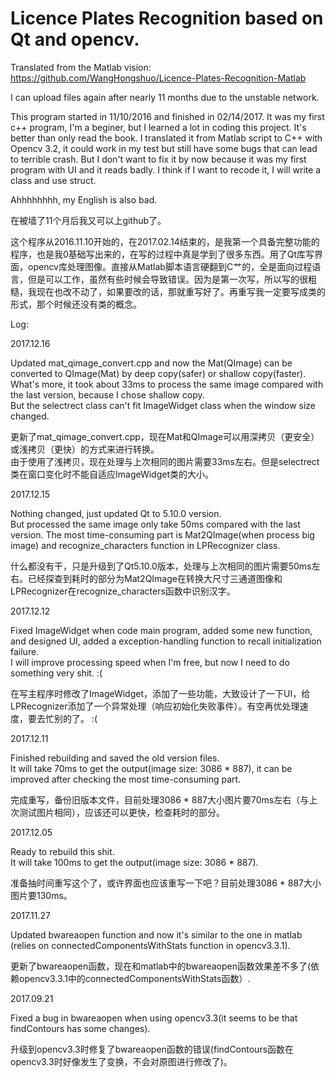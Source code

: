 # Licence Plates Recognition based on Qt and opencv. 
Translated from the Matlab vision: https://github.com/WangHongshuo/Licence-Plates-Recognition-Matlab

I can upload files again after nearly 11 months due to the unstable network.

This program started in 11/10/2016 and finished in 02/14/2017. It was my first c++ program, I'm a beginer, but I learned a lot in coding this project. It's better than only read the book. I translated it from Matlab script to C++ with Opencv 3.2, it could work in my test but still have some bugs that can lead to terrible crash. But I don't want to fix it by now because it was my first program with UI and it reads badly. I think if I want to recode it, I will write a class and use struct.

Ahhhhhhhh, my English is also bad.

在被墙了11个月后我又可以上github了。

这个程序从2016.11.10开始的，在2017.02.14结束的，是我第一个具备完整功能的程序，也是我0基础写出来的，在写的过程中真是学到了很多东西。用了Qt库写界面，opencv库处理图像。直接从Matlab脚本语言硬翻到C艹的，全是面向过程语言，但是可以工作，虽然有些时候会导致错误。因为是第一次写，所以写的很粗糙，我现在也改不动了，如果要改的话，那就重写好了。再重写我一定要写成类的形式，那个时候还没有类的概念。

Log:

2017.12.16

Updated mat_qimage_convert.cpp and now the Mat(QImage) can be converted to QImage(Mat) by deep copy(safer) or shallow copy(faster).    
What's more, it took about 33ms to process the same image compared with the last version, because I chose shallow copy.      
But the selectrect class can't fit ImageWidget class when the window size changed. 

更新了mat_qimage_convert.cpp，现在Mat和QImage可以用深拷贝（更安全）或浅拷贝（更快）的方式来进行转换。     
由于使用了浅拷贝，现在处理与上次相同的图片需要33ms左右。但是selectrect类在窗口变化时不能自适应ImageWidget类的大小。

2017.12.15

Nothing changed, just updated Qt to 5.10.0 version.      
But processed the same image only take 50ms compared with the last version. The most time-consuming part is Mat2QImage(when process big image) and recognize_characters function in LPRecognizer class.

什么都没有干，只是升级到了Qt5.10.0版本，处理与上次相同的图片需要50ms左右。已经探查到耗时的部分为Mat2QImage在转换大尺寸三通道图像和LPRecognizer在recognize_characters函数中识别汉字。

2017.12.12

Fixed ImageWidget when code main program, added some new function, and designed UI, added a exception-handling function to recall initialization failure.      
I will improve processing speed when I'm free, but now I need to do something very shit. :( 

在写主程序时修改了ImageWidget，添加了一些功能，大致设计了一下UI，给LPRecognizer添加了一个异常处理（响应初始化失败事件）。有空再优处理速度，要去忙别的了。 :(

2017.12.11

Finished rebuilding and saved the old version files.      
It will take 70ms to get the output(image size: 3086 * 887), it can be improved after checking the most time-consuming part.

完成重写，备份旧版本文件，目前处理3086 * 887大小图片要70ms左右（与上次测试图片相同），应该还可以更快，检查耗时的部分。

2017.12.05

Ready to rebuild this shit.      
It will take 100ms to get the output(image size: 3086 * 887).

准备抽时间重写这个了，或许界面也应该重写一下吧？目前处理3086 * 887大小图片要130ms。

2017.11.27

Updated bwareaopen function and now it's similar to the one in matlab (relies on connectedComponentsWithStats function in opencv3.3.1).

更新了bwareaopen函数，现在和matlab中的bwareaopen函数效果差不多了(依赖opencv3.3.1中的connectedComponentsWithStats函数）.

2017.09.21

Fixed a bug in bwareaopen when using opencv3.3(it seems to be that findContours has some changes).

升级到opencv3.3时修复了bwareaopen函数的错误(findContours函数在opencv3.3时好像发生了变换，不会对原图进行修改了)。







